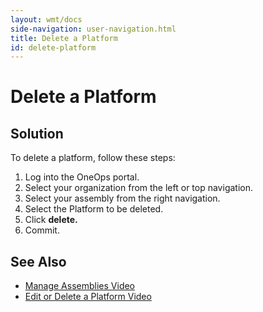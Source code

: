 ```yaml
---
layout: wmt/docs
side-navigation: user-navigation.html
title: Delete a Platform
id: delete-platform
---
```


# Delete a Platform

## Solution

To delete a platform, follow these steps:


1. Log into the OneOps portal.
2. Select your organization from the left or top navigation.
3. Select your assembly from the right navigation.
4. Select the Platform to be deleted.
5. Click **delete.**
5. Commit.

## See Also


* <a href="/user/design/manage-assemblies.html">Manage Assemblies Video</a>
* <a href="/user/design/edit-a-platform.html">Edit or Delete a Platform Video</a>
